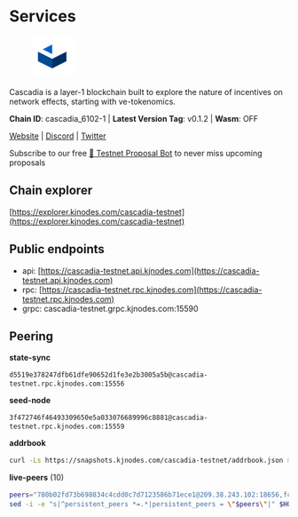 # Services

<figure><img src="https://raw.githubusercontent.com/kj89/cosmos-images/main/logos/cascadia.png" alt=""><figcaption></figcaption></figure>

Cascadia is a layer-1 blockchain built to explore the  nature of incentives on network effects, starting  with ve-tokenomics.

**Chain ID**: cascadia_6102-1 | **Latest Version Tag**: v0.1.2 | **Wasm**: OFF

[Website](https://www.cascadia.foundation) | [Discord](https://discord.gg/cascadia) | [Twitter](https://twitter.com/CascadiaSystems)



Subscribe to our free [🤖 Testnet Proposal Bot](https://t.me/kjnodes_testnet_proposal_bot) to never miss upcoming proposals


## Chain explorer
[https://explorer.kjnodes.com/cascadia-testnet](https://explorer.kjnodes.com/cascadia-testnet)

## Public endpoints

* api: [https://cascadia-testnet.api.kjnodes.com](https://cascadia-testnet.api.kjnodes.com)
* rpc: [https://cascadia-testnet.rpc.kjnodes.com](https://cascadia-testnet.rpc.kjnodes.com)
* grpc: cascadia-testnet.grpc.kjnodes.com:15590

## Peering

**state-sync**

```text
d5519e378247dfb61dfe90652d1fe3e2b3005a5b@cascadia-testnet.rpc.kjnodes.com:15556
```

**seed-node**

```text
3f472746f46493309650e5a033076689996c8881@cascadia-testnet.rpc.kjnodes.com:15559
```

**addrbook**
```bash
curl -Ls https://snapshots.kjnodes.com/cascadia-testnet/addrbook.json > $HOME/.cascadiad/config/addrbook.json
```

**live-peers** (10)
```bash
peers="780b02fd73b698834c4cdd0c7d7123586b71ece1@209.38.243.102:18656,fc698cb2ca4daff21f0e4c377503343cc72dd5eb@64.225.100.42:26656,3931d2ddb913c90a0df7b645c529a4804c5faef6@65.108.149.96:18656,4affb0923e1be1f18818db3ababe682c63f6a1e3@65.109.144.236:30656,fc80d9960383e9b441d5217550bf7cbcd2aacbca@38.242.154.155:18656,f78611ffa950efd9ddb4ed8f7bd8327c289ba377@65.109.108.150:46656,d5519e378247dfb61dfe90652d1fe3e2b3005a5b@65.109.68.190:15556,a4fa41f9104a77cbf5310e3890a64499b8e866e4@91.230.110.190:26656,96fa0a28f5ca7f0263e91ce81be554f7ebb1d85a@167.114.172.204:55656,f4242842d8ab0ba390d16b583ae97d962484e223@38.242.220.255:26656"
sed -i -e "s|^persistent_peers *=.*|persistent_peers = \"$peers\"|" $HOME/.cascadiad/config/config.toml
```
